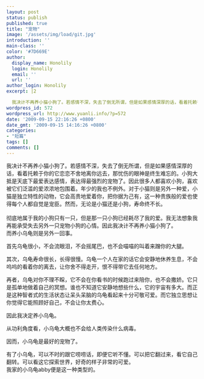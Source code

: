 ```yaml
---
layout: post
status: publish
published: true
title: "宠物"
image: '/assets/img/load/git.jpg'
introduction: ''
main-class: ''
color: '#7D669E'
author:
  display_name: Honolily
  login: Honolily
  email: ''
  url: ''
author_login: Honolily
excerpt: |2

  我决计不再养小猫小狗了。若感情不深，失去了倒无所谓，但是如果感情深厚的话，看着托赖于你的它恋恋不舍地离你远去，那忧伤的眼神是终生难忘的。小狗大抵是天底下最爱表达感情，表达得最强烈的宠物了。因此很多人都喜欢小狗，喜欢被它们泛滥的爱浓浓地包围着。年少的我也不例外。对于小猫则是另外一种爱，小猫是独立特性的动物，它会高贵地爱着你，把你据为己有，这一种贵族般的爱也使得每个人都自觉是宠臣。然而，无论是小猫还是小狗，寿命终不长。
wordpress_id: 572
wordpress_url: http://www.yuanli.info/?p=572
date: '2009-09-15 22:16:26 +0800'
date_gmt: '2009-09-15 14:16:26 +0800'
categories:
- "短篇"
tags: []
comments: []
---
```

<p>
我决计不再养小猫小狗了。若感情不深，失去了倒无所谓，但是如果感情深厚的话，看着托赖于你的它恋恋不舍地离你远去，那忧伤的眼神是终生难忘的。小狗大抵是天底下最爱表达感情，表达得最强烈的宠物了。因此很多人都喜欢小狗，喜欢被它们泛滥的爱浓浓地包围着。年少的我也不例外。对于小猫则是另外一种爱，小猫是独立特性的动物，它会高贵地爱着你，把你据为己有，这一种贵族般的爱也使得每个人都自觉是宠臣。然而，无论是小猫还是小狗，寿命终不长。<br />
<a id="more"></a><a id="more-572"></a><br />
彻底地属于我的小狗只有一只，但是那一只小狗已经耗尽了我的爱。我无法想象我再能承受失去另外一只宠物小狗的心情。因此我决计不再养小猫小狗了。<br />
而养小乌龟则是另外一回事。</p>
<p>首先乌龟很小，不会流眼泪，不会摇尾巴，也不会喵喵的叫着来蹭你的大腿。</p>
<p>其次，乌龟寿命很长，长得很慢。乌龟一个人在家的话它会安静地休养生息，不会呜呜的看着你的离去，让你舍不得走开，恨不得带它去任何地方。</p>
<p>再者，乌龟对你不理不睬，它不会在你看书的时候跑过来陪你，也不会撒娇。它只是孤单地做着自己的冥想。谁也不知道它安静地想些什么，它的宇宙有多大。而正是这种智者式的生活状态让呆头呆脑的乌龟看起来十分可敬可爱。而它独立思想让你觉得它能照顾好自己，不会让你太费心。</p>
<p>因此我决定养小乌龟。</p>
<p>从功利角度看，小乌龟大概也不会给人类传染什么病毒。</p>
<p>因而，小乌龟是最好的宠物了。</p>
<p>有了小乌龟，可以不时的跟它唠唠话，即便它听不懂。可以把它翻过来，看它自己翻转。可以看这它探索世界，好奇的样子非常的可爱。<br />
我家的小乌龟abby便是这一种类型的。</p>
